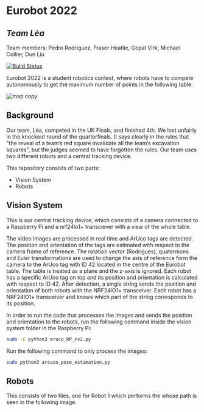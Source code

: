 # Eurobot 2022
## _Team Lèa_

Team members: Pedro Rodriguez, Fraser Heatlie, Gopal Virk, Michael Collier, Dun Liu

[![Build Status](https://travis-ci.org/joemccann/dillinger.svg?branch=master)](https://travis-ci.org/joemccann/dillinger)


Eurobot 2022 is a student robotics contest, where robots have to compete autonomously to get the maximum number of points in the following table. 

![map copy](https://user-images.githubusercontent.com/73555876/163551793-5a57cdea-362d-4e41-af64-7638e1adfb31.png)
## Background
Our team, Lèa, competed in the UK Finals, and finished 4th. We lost unfairly in the knockout round of the quarterfinals. It says clearly in the rules that "the reveal of a team’s red square invalidate all the team’s excavation squares", but the judges seemed to have forgotten the rules. Our team uses two different robots and a central tracking device.

This repository consists of two parts:
- Vision System
- Robots

## Vision System
This is our central tracking device, which consists of a camera connected to a Raspberry Pi and a nrf24lo1+ transciever with a view of the whole table. 

The video images are processed in real time and ArUco tags are detected. The position and orientation of the tags are estimated with respect to the camera frame of reference. The rotation vector (Rodrigues), quaternions and Euler transformations are used to change the axis of reference form the camera to the ArUco tag with ID 42 located in the centre of the Eurobot table. The table is treated as a plane and the z-axis is ignored. Each robot has a specific ArUco tag on top and its position and orientation is calculated with respect to ID 42. After detection, a single string sends the position and orientation of both robots with the NRF24lO1+ transceiver. Each robot has a NRF24lO1+ transceiver and knows which part of the string corresponds to its position. 

In order to run the code that processes the images and sends the position and orientation to the robots, run the following command inside the vision system folder in the Raspberry Pi:
```sh
sudo -E python3 aruco_RP_cv2.py
```
Run the following command to only process the images:
```sh
sudo python3 arcuco_pose_estimation.py
```
## Robots
This consists of two files, one for Robot 1 which performs the whose path is seen in the following image.
